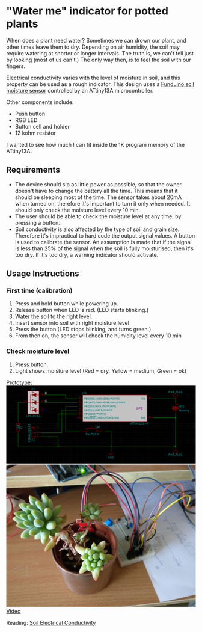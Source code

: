 # "Water me" indicator for potted plants

When does a plant need water? Sometimes we can drown our plant, and other times leave them to dry. Depending on air humidity, the soil may require watering at shorter or longer intervals. The truth is, we can't tell just by looking (most of us can't.) The only way then, is to feel the soil with our fingers.

Electrical conductivity varies with the level of moisture in soil, and this property can be used as a rough indicator. This design uses a 
[Funduino soil moisture sensor](http://www.greenelectronicstore.com/sensors/766-funduino-soil-moisture-sensor.html) controlled by an ATtiny13A microcontroller. 

Other components include:
- Push button
- RGB LED
- Button cell and holder
- 12 kohm resistor

I wanted to see how much I can fit inside the 1K program memory of the ATtiny13A. 

## Requirements
- The device should sip as little power as possible, so that the owner doesn't have to change the battery all the time. This means that it should be sleeping most of the time. The sensor takes about 20mA when turned on, therefore it's important to turn it only when needed.  It should only check the moisture level every 10 min.
- The user should be able to check the moisture level at any time, by pressing a button.
- Soil conductivity is also affected by the type of soil and grain size. Therefore it's impractical to hard code the output signal values. A button is used to calibrate the sensor. An assumption is made that if the signal is less than 25% of the signal when the soil is fully moisturised, then it's too dry. If it's too dry, a warning indicator should activate.

## Usage Instructions
### First time (calibration)
1) Press and hold button while powering up. 
2) Release button when LED is red. (LED starts blinking.)
3) Water the soil to the right level.
4) Insert sensor into soil with right moisture level
5) Press the button (LED stops blinking, and turns green.)
6) From then on, the sensor will check the humidity level every 10 min

### Check moisture level
1) Press button.
2) Light shows moisture level (Red = dry, Yellow = medium, Green = ok)



Prototype:
![Schematic](https://github.com/bot1131357/water_me_indicator/blob/master/media/schematic.png)
![Prototype](https://github.com/bot1131357/water_me_indicator/blob/master/media/prototype.jpg)
[Video](https://photos.app.goo.gl/yZkzm7XO45P768l03)



Reading:
[Soil Electrical Conductivity](https://pubs.ext.vt.edu/content/dam/pubs_ext_vt_edu/442/442-508/442-508_pdf.pdf)
